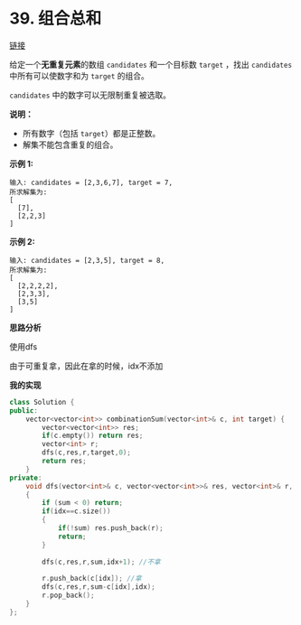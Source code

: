 # 39. 组合总和

[链接](https://leetcode-cn.com/problems/combination-sum/description/)

给定一个**无重复元素**的数组 `candidates` 和一个目标数 `target` ，找出 `candidates` 中所有可以使数字和为 `target` 的组合。

`candidates` 中的数字可以无限制重复被选取。

**说明：**

- 所有数字（包括 `target`）都是正整数。
- 解集不能包含重复的组合。 

**示例 1:**

```
输入: candidates = [2,3,6,7], target = 7,
所求解集为:
[
  [7],
  [2,2,3]
]
```

**示例 2:**

```
输入: candidates = [2,3,5], target = 8,
所求解集为:
[
  [2,2,2,2],
  [2,3,3],
  [3,5]
]
```

**思路分析**

使用dfs

由于可重复拿，因此在拿的时候，idx不添加

**我的实现**

```c++
class Solution {
public:
    vector<vector<int>> combinationSum(vector<int>& c, int target) {
        vector<vector<int>> res;
        if(c.empty()) return res;
        vector<int> r;
        dfs(c,res,r,target,0);
        return res;
    }
private:
    void dfs(vector<int>& c, vector<vector<int>>& res, vector<int>& r, int sum, int idx)
    {
        if (sum < 0) return;
        if(idx==c.size())
        {
            if(!sum) res.push_back(r);
            return;
        }
        
        dfs(c,res,r,sum,idx+1); //不拿
        
        r.push_back(c[idx]); //拿
        dfs(c,res,r,sum-c[idx],idx); 
        r.pop_back();
    }
};
```

